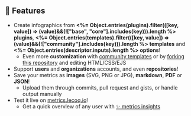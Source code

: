 ## 🐙 Features

* Create infographics from **<%= Object.entries(plugins).filter(([key, value]) => (value)&&(!["base", "core"].includes(key))).length %> plugins**, **<%= Object.entries(templates).filter(([key, value]) => (value)&&(!["community"].includes(key))).length %> templates** and **<%= Object.entries(descriptor.inputs).length %> options**!
  * Even more **customization** with [community templates](source/templates/community) or by [forking this repository](https://github.com/lowlighter/metrics/network/members) and editing HTML/CSS/EJS
* Support **users** and **organizations** accounts, and even **repositories**!
* Save your metrics as **images** (SVG, PNG or JPG), **markdown**, **PDF** or **JSON**!
  * Upload them through commits, pull request and gists, or handle output manually
* Test it live on [metrics.lecoq.io](https://metrics.lecoq.io)!
  * Get a quick overview of any user with [✨ metrics insights](https://metrics.lecoq.io/about)
